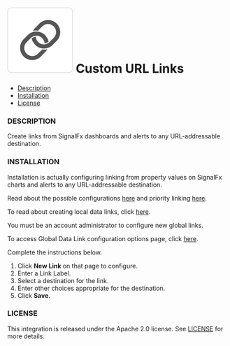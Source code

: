 # ![](./img/integration_externallink.png) Custom URL Links

- [Description](#description)
- [Installation](#installation)
- [License](#license)

### DESCRIPTION

Create links from SignalFx dashboards and alerts to any URL-addressable destination. 

### INSTALLATION

Installation is actually configuring linking from property values on SignalFx charts and alerts to any URL-addressable destination. 

Read about the possible configurations [here](https://docs.signalfx.com/en/latest/dashboards/dashboard-links.html) and priority linking [here](https://docs.signalfx.com/en/latest/managing/data-links.html#local-and-global-data-links).

To read about creating local data links, click [here](https://docs.signalfx.com/en/latest/managing/data-links.html#local-links).

You must be an account administrator to configure new global links.

To access Global Data Link configuration options page, click [here](/#/organization/YOUR_SIGNALFX_ORG_ID?selectedKeyValue=sf_section:globaldatalinks). 

Complete the instructions below.
1. Click **New Link** on that page to configure.  
2. Enter a Link Label.
3. Select a destination for the link.
4. Enter other choices appropriate for the destination.
5. Click **Save**.

### LICENSE

This integration is released under the Apache 2.0 license. See [LICENSE](./LICENSE) for more details.
